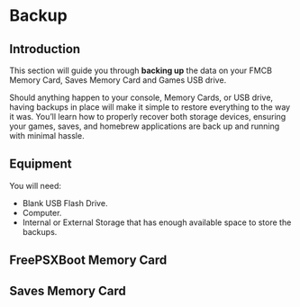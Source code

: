 # Backup

## Introduction

This section will guide you through **backing up** the data on your FMCB Memory Card, Saves Memory Card and Games USB drive.

Should anything happen to your console, Memory Cards, or USB drive, having backups in place will make it simple to restore everything to the way it was. You’ll learn how to properly recover both storage devices, ensuring your games, saves, and homebrew applications are back up and running with minimal hassle.

## Equipment

You will need:

* Blank USB Flash Drive.
* Computer.
* Internal or External Storage that has enough available space to store the backups.

## FreePSXBoot Memory Card

## Saves Memory Card
